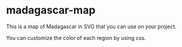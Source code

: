 # madagascar-map
This is a map of Madagascar in SVG that you can use on your project.

You can customize the color of each region by using css.
